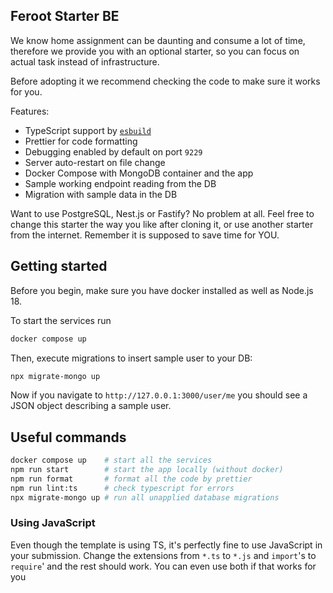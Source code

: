 ## Feroot Starter BE

We know home assignment can be daunting and consume a lot of time, therefore we provide you with an optional starter, so you can focus on actual task instead of infrastructure.

Before adopting it we recommend checking the code to make sure it works for you.

Features:
- TypeScript support by [`esbuild`](https://esbuild.github.io/)
- Prettier for code formatting
- Debugging enabled by default on port `9229`
- Server auto-restart on file change
- Docker Compose with MongoDB container and the app
- Sample working endpoint reading from the DB
- Migration with sample data in the DB

Want to use PostgreSQL, Nest.js or Fastify? No problem at all. Feel free to change this starter the way you like after cloning it, or use another starter from the internet. Remember it is supposed to save time for YOU.

## Getting started

Before you begin, make sure you have docker installed as well as Node.js 18.

To start the services run
```bash
docker compose up
```
Then, execute migrations to insert sample user to your DB:
```sh
npx migrate-mongo up
```
Now if you navigate to `http://127.0.0.1:3000/user/me` you should see a JSON object describing a sample user.

## Useful commands
```bash
docker compose up    # start all the services
npm run start        # start the app locally (without docker)
npm run format       # format all the code by prettier
npm run lint:ts      # check typescript for errors
npx migrate-mongo up # run all unapplied database migrations
```

### Using JavaScript

Even though the template is using TS, it's perfectly fine to use JavaScript in your submission. Change the extensions from `*.ts` to `*.js` and `import`'s to `require`' and the rest should work. You can even use both if that works for you